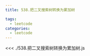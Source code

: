 ```yaml
---
title: 538.把二叉搜索树转换为累加树

tags:
  - leetcode
categories:
  - leetcode
---
```


<<< ./538.把二叉搜索树转换为累加树.js
